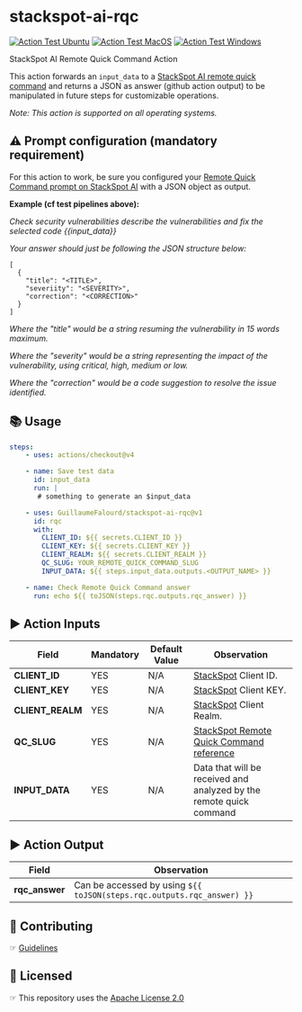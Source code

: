 # stackspot-ai-rqc

[![Action Test Ubuntu](https://github.com/GuillaumeFalourd/stackspot-ai-rqc/actions/workflows/action-test-ubuntu.yaml/badge.svg)](https://github.com/GuillaumeFalourd/stackspot-ai-rqc/actions/workflows/action-test-ubuntu.yaml) [![Action Test MacOS](https://github.com/GuillaumeFalourd/stackspot-ai-rqc/actions/workflows/action-test-macos.yaml/badge.svg)](https://github.com/GuillaumeFalourd/stackspot-ai-rqc/actions/workflows/action-test-macos.yaml) [![Action Test Windows](https://github.com/GuillaumeFalourd/stackspot-ai-rqc/actions/workflows/action-test-windows.yaml/badge.svg)](https://github.com/GuillaumeFalourd/stackspot-ai-rqc/actions/workflows/action-test-windows.yaml)

StackSpot AI Remote Quick Command Action

This action forwards an `input_data` to a [StackSpot AI remote quick command](https://ai.stackspot.com/docs/pt-br/quick-commands/create-remote-qc) and returns a JSON as answer (github action output) to be manipulated in future steps for customizable operations.

_Note: This action is supported on all operating systems._

## ⚠️ Prompt configuration (mandatory requirement)

For this action to work, be sure you configured your [Remote Quick Command prompt on StackSpot AI](https://ai.stackspot.com/docs/pt-br/quick-commands/create-remote-qc) with a JSON object as output.

**Example (cf test pipelines above):**

_Check security vulnerabilities describe the vulnerabilities and fix the selected code {{input_data}}_

_Your answer should just be following the JSON structure below:_
```
[
  {
    "title": "<TITLE>",
    "severiity": "<SEVERITY>",
    "correction": "<CORRECTION>"
  }
]
```

_Where the "title" would be a string resuming the vulnerability in 15 words maximum._

_Where the "severity" would be a string representing the impact of the vulnerability, using critical, high, medium or low._

_Where the "correction" would be a code suggestion to resolve the issue identified._

## 📚 Usage

```yaml
steps:
    - uses: actions/checkout@v4

    - name: Save test data
      id: input_data
      run: |
       # something to generate an $input_data

    - uses: GuillaumeFalourd/stackspot-ai-rqc@v1
      id: rqc
      with:
        CLIENT_ID: ${{ secrets.CLIENT_ID }}
        CLIENT_KEY: ${{ secrets.CLIENT_KEY }}
        CLIENT_REALM: ${{ secrets.CLIENT_REALM }}
        QC_SLUG: YOUR_REMOTE_QUICK_COMMAND_SLUG
        INPUT_DATA: ${{ steps.input_data.outputs.<OUTPUT_NAME> }}

    - name: Check Remote Quick Command answer
      run: echo ${{ toJSON(steps.rqc.outputs.rqc_answer) }}
```

## ▶️ Action Inputs

Field | Mandatory | Default Value | Observation
------------ | ------------  | ------------- | -------------
**CLIENT_ID** | YES | N/A | [StackSpot](https://stackspot.com/en/settings/access-token) Client ID.
**CLIENT_KEY** | YES | N/A |[StackSpot](https://stackspot.com/en/settings/access-token) Client KEY.
**CLIENT_REALM** | YES | N/A |[StackSpot](https://stackspot.com/en/settings/access-token) Client Realm.
**QC_SLUG** | YES | N/A | [StackSpot Remote Quick Command reference](https://ai.stackspot.com/docs/pt-br/quick-commands/create-remote-qc)
**INPUT_DATA** | YES | N/A | Data that will be received and analyzed by the remote quick command

## ▶️ Action Output

Field | Observation
------------  | -------------
**rqc_answer** | Can be accessed by using `${{ toJSON(steps.rqc.outputs.rqc_answer) }}`

## 🤝 Contributing

☞ [Guidelines](https://github.com/GuillaumeFalourd/stackspot-ai-rqc/blob/main/CONTRIBUTING.md)

## 🏅 Licensed

☞ This repository uses the [Apache License 2.0](https://github.com/GuillaumeFalourd/stackspot-ai-rqc/blob/main/LICENSE)
